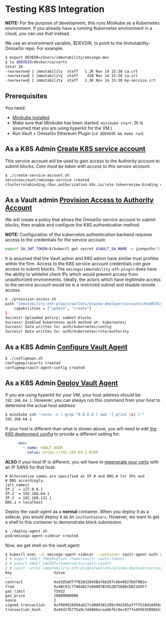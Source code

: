 # Testing K8S Integration

**NOTE:** For the purpose of development, this runs Minikube as a
Kubernetes environment. If you already have a running Kubernetes environment  in a cloud, you can use that instead.

We use an environment variable, $DEVDIR, to point to the Immutability-OmiseGo repo. For example:

```sh
$ export DEVDIR=/Users/immutability/omisego-dev
$ la $DEVDIR/docker/ca/certs
total 24
-rwxrwxrwx@ 1 immutability  staff   1.2K Nov 14 15:38 ca.crt
-rwxrwxrwx@ 1 immutability  staff    41B Nov 14 15:38 ca.srl
-rwxrwxrwx@ 1 immutability  staff   1.3K Nov 14 15:38 my-service.crt
```

## Prerequisites

You need:

- [Minikube installed](https://kubernetes.io/docs/tasks/tools/install-minikube/)
- Make sure that Minikube has been started: `minikube start`. (It is assumed that you are using hyperkit for the VM.)
- Run Vault + OmiseGo Ethereum Plugin (`cd $DEVDIR && make run`)

## As a K8S Admin [Create K8S service account](./create-service-account.sh)

This service account will be used to gain access to the Authority account to submit blocks. *Care must be taken with access to this service account.*

```sh
$ ./create-service-account.sh
serviceaccount/omisego-service created
clusterrolebinding.rbac.authorization.k8s.io/role-tokenreview-binding configured
```

## As a Vault admin [Provision Access to Authority Account](./provision-access.sh)

We will create a policy that allows the OmiseGo service account to submit blocks, then enable and configure the K8S authentication method. 

**NOTE:** Configuration of the kubernetes authentication backend requires access to the credentials for the service account:

```sh
export SA_JWT_TOKEN=$(kubectl get secret $VAULT_SA_NAME -o jsonpath="{.data.token}" | base64 --decode; echo)
```

It is assumed that the Vault admin and K8S admin have similar trust profiles within the firm. Access to the K8S service account credentials *can* give access to submit blocks. The `omisego/immutability-eth-plugin` does have the ability to whitelist client IPs which would prevent access from unauthorized environments. Ideally, the actors which have legitimate access to the service account would be in a restricted subnet and disable remote access.

```sh
$ ./provision-access.sh
path "immutability-eth-plugin/wallets/plasma-deployer/accounts/0x4BC91c7fA64017a94007B7452B75888cD82185F7/plasma/submitBlock" {
    capabilities = ["update", "create"]
}
Success! Uploaded policy: submit-blocks
Success! Enabled kubernetes auth method at: kubernetes/
Success! Data written to: auth/kubernetes/config
Success! Data written to: auth/kubernetes/role/authority
```

## As a K8S Admin [Configure Vault Agent](./configmaps.sh)

```sh
$ ./configmaps.sh
configmap/cacerts created
configmap/vault-agent-config created
```

## As a K8S Admin [Deploy Vault Agent](./deploy-agent.sh)

If you are using hyperkit for your VM, your host address should be: `192.168.64.1`. However, you can always run this command from your host to determine the actual host address:

```sh
$ minikube ssh "route -n | grep ^0.0.0.0 | awk '{ print \$2 }'"
192.168.64.1
```

If your host is different than what is shown above, you will need to edit [the K8S deployment config](k8s-agent-spec.yml) to provide a different setting for:

```yaml
      env:
        - name: VAULT_ADDR
          value: https://192.168.64.1:8200
```

**ALSO** if your host IP is different, you will have to [regenerate your certs](../../docker/config/gencerts.sh) with an IP SANS for that host:

```
# Alternative names are specified as IP.# and DNS.# for IPs and
# DNS accordingly.
[alt_names]
IP.1  = 127.0.0.1
IP.2  = 192.168.64.1
IP.3  = 192.168.122.1
DNS.1 = localhost

```

Deploy the vault-agent as a **normal** container. When you deploy it as a sidecar, you would deploy it as an `initContainers`. However, we want to get a shell to this container to demonstrate block submission.

```sh
$ ./deploy-agent.sh
pod/omisego-agent-sidecar created
```

Now, we get shell on the vault agent:

```sh
$ kubectl exec -it omisego-agent-sidecar --container vault-agent-auth sh
/ # export VAULT_TOKEN=$(cat /home/vault/.vault-token)
/ # export VAULT_CACERT=/home/certs/vault-cacert
/ # vault  write immutability-eth-plugin/wallets/plasma-deployer/accounts/0x4BC91c7fA64017a94007B7452B75888cD82185F7/plasma/submitBlock block_root=1234qweradgf1234qweradgf contract=0xd185aff7fb18d2045ba766287ca64992fdd79b1e
Key                   Value
---                   -----
contract              0xd185AFF7fB18d2045Ba766287cA64992fDd79B1e
from                  0x4BC91c7fA64017a94007B7452B75888cD82185F7
gas_limit             75932
gas_price             20000000000
nonce                 2
signed_transaction    0xf889028504a817c8008301289c94d185aff7fb18d2045ba766287ca64992fdd79b1e80a4baa4769431323334717765726164676631323334717765726164676600000000000000001ca04b43b927af8dd7f085eb07b7a5e6e41061e3292a98c5ac08fe226d20309e3c16a04ffbf5f431b4c379b455f893a974c87304df04225aea6ab014f999f61f479130
transaction_hash      0x45d1fb775a9c3d406becaa6bfbc9ec9777e49563508b6538962e04fa42b2e97e
```

